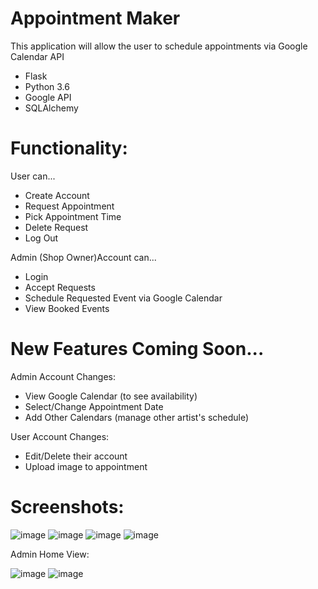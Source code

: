 # Appointment Maker
This application will allow the user to schedule appointments via Google Calendar API

- Flask
- Python 3.6
- Google API
- SQLAlchemy

# Functionality:
User can...
- Create Account
- Request Appointment 
- Pick Appointment Time
- Delete Request
- Log Out

Admin (Shop Owner)Account can...
- Login
- Accept Requests
- Schedule Requested Event via Google Calendar
- View Booked Events

# New Features Coming Soon...
Admin Account Changes:
- View Google Calendar (to see availability)
- Select/Change Appointment Date
- Add Other Calendars (manage other artist's schedule)

User Account Changes: 
- Edit/Delete their account
- Upload image to appointment

# Screenshots:

![image](https://user-images.githubusercontent.com/31329210/34008349-a59ee51e-e0ca-11e7-8a6e-a1ffa11c65dd.png)
![image](https://user-images.githubusercontent.com/31329210/34008400-d1297fd2-e0ca-11e7-9774-c1dbb9528ee4.png)
![image](https://user-images.githubusercontent.com/31329210/34008486-1ff8000c-e0cb-11e7-9dae-efa39072c19a.png)
![image](https://user-images.githubusercontent.com/31329210/34008535-4a051e34-e0cb-11e7-9361-9cbf5851a258.png)


Admin Home View:

![image](https://user-images.githubusercontent.com/31329210/34008606-83eeb330-e0cb-11e7-911b-42b16dcfb71a.png)
![image](https://user-images.githubusercontent.com/31329210/34008947-a57dab9a-e0cc-11e7-9438-f52515f20b3b.png)









